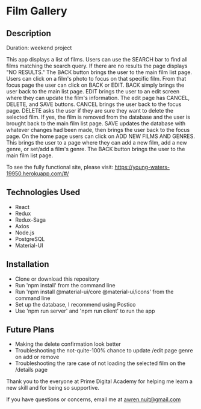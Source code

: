 # Film Gallery

## Description

Duration: weekend project

This app displays a list of films. Users can use the SEARCH bar to find all films matching the search query. If there are no results the page displays "NO RESULTS." The BACK button brings the user to the main film list page. Users can click on a film's photo to focus on that specific film. From that focus page the user can click on BACK or EDIT. BACK simply brings the user back to the main list page. EDIT brings the user to an edit screen where they can update the film's information. The edit page has CANCEL, DELETE, and SAVE buttons. CANCEL brings the user back to the focus page. DELETE asks the user if they are sure they want to delete the selected film. If yes, the film is removed from the database and the user is brought back to the main film list page. SAVE updates the database with whatever changes had been made, then brings the user back to the focus page. On the home page users can click on ADD NEW FILMS AND GENRES. This brings the user to a page where they can add a new film, add a new genre, or set/add a film's genre. The BACK button brings the user to the main film list page.

To see the fully functional site, please visit: https://young-waters-19950.herokuapp.com/#/

## Technologies Used
- React
- Redux
- Redux-Saga
- Axios
- Node.js
- PostgreSQL
- Material-UI

## Installation
- Clone or download this repository
- Run 'npm install' from the command line
- Run 'npm install @material-ui/core @material-ui/icons' from the command line
- Set up the database, I recommend using Postico
- Use 'npm run server' and 'npm run client' to run the app

## Future Plans
- Making the delete confirmation look better
- Troubleshooting the not-quite-100% chance to update /edit page genre on add or remove
- Troubleshooting the rare case of not loading the selected film on the /details page

Thank you to the everyone at Prime Digital Academy for helping me learn a new skill and for being so supportive.

If you have questions or concerns, email me at awren.nuit@gmail.com
